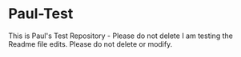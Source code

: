 # Paul-Test
This is Paul's Test Repository - Please do not delete
I am testing the Readme file edits. Please do not delete or modify. 
